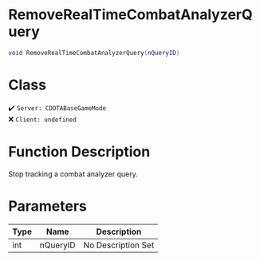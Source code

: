 # RemoveRealTimeCombatAnalyzerQuery
```lua
void RemoveRealTimeCombatAnalyzerQuery(nQueryID)
```
# Class
✔️ `Server: CDOTABaseGameMode`  
❌ `Client: undefined`  

# Function Description
Stop tracking a combat analyzer query.
# Parameters
Type|Name|Description
--|--|--
int|nQueryID|No Description Set
